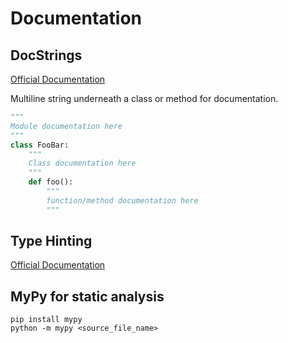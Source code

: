# Documentation

## DocStrings

[Official Documentation](https://peps.python.org/pep-0257/#multi-line-docstrings)

Multiline string underneath a class or method for documentation.

```python
"""
Module documentation here
"""
class FooBar:
    """
    Class documentation here
    """
	def foo():
        """
        function/method documentation here
        """
```

## Type Hinting

[Official Documentation](https://docs.python.org/3/library/typing.html)

## MyPy for static analysis

```
pip install mypy
python -m mypy <source_file_name>
```

